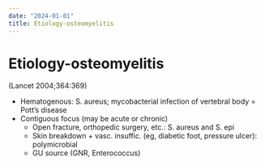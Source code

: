 ```yaml
---
date: "2024-01-01"
title: Etiology-osteomyelitis
---
```


# Etiology-osteomyelitis

(Lancet 2004;364:369)
* Hematogenous: S. aureus; mycobacterial infection of vertebral body = Pott’s disease
* Contiguous focus (may be acute or chronic)
	* Open fracture, orthopedic surgery, etc.: S. aureus and S. epi
	* Skin breakdown + vasc. insuffic. (eg, diabetic foot, pressure ulcer): polymicrobial
	* GU source (GNR, Enterococcus)
